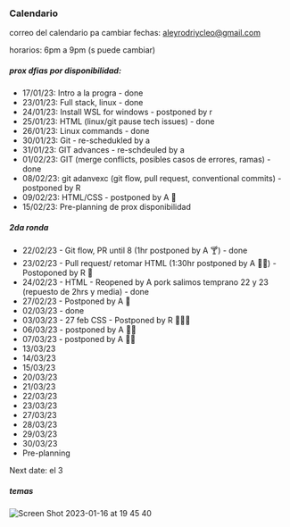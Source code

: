 ### Calendario

correo del calendario pa cambiar fechas: aleyrodriycleo@gmail.com

horarios: 6pm a 9pm (s puede cambiar)

##### prox dfias por disponibilidad:
- 17/01/23: Intro a la progra - done
- 23/01/23: Full stack, linux - done
- 24/01/23: Install WSL for windows - postponed by r
- 25/01/23: HTML (linux/git pause tech issues) - done
- 26/01/23: Linux commands - done
- 30/01/23: Git - re-schedukled by a
- 31/01/23: GIT advances - re-schdeuled by a
- 01/02/23: GIT (merge conflicts, posibles casos de errores, ramas) - done
- 08/02/23: git adanvexc (git flow, pull request, conventional commits) - postponed by R
- 09/02/23: HTML/CSS - postponed by A :palm_tree:
- 15/02/23: Pre-planning de prox disponibilidad

##### 2da ronda
- 22/02/23 - Git flow, PR until 8 (1hr postponed by A :cocktail:) - done
- 23/02/23 - Pull request/ retomar HTML (1:30hr postponed by A :woman_teacher:) - Postoponed by R :face_with_thermometer:
- 24/02/23 - HTML - Reopened by A pork salimos temprano 22 y 23 (repuesto de 2hrs y media) - done
- 27/02/23 - Postponed by A  :sleeping_bed:
- 02/03/23 - done
- 03/03/23 - 27 feb CSS - Postponed by R :man_health_worker::microscope:
- 06/03/23 - postponed by A :woman_teacher:
- 07/03/23 - postponed by A :woman_teacher:
- 13/03/23
- 14/03/23
- 15/03/23
- 20/03/23
- 21/03/23
- 22/03/23
- 23/03/23
- 27/03/23
- 28/03/23
- 29/03/23
- 30/03/23
- Pre-planning

Next date: el 3

##### temas
![Screen Shot 2023-01-16 at 19 45 40](https://user-images.githubusercontent.com/74441510/212791964-efffae94-02a3-47d3-9e1d-5a1b138aecb5.png)

